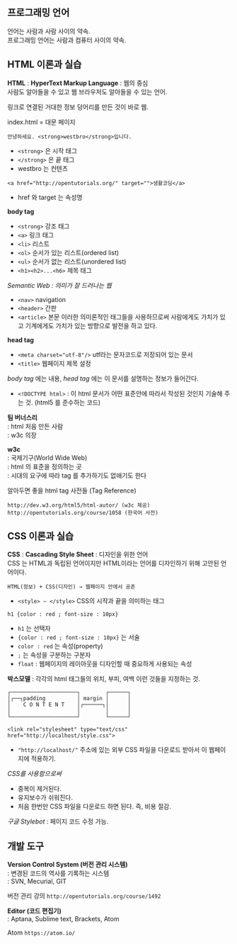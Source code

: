 ## 프로그래밍 언어

언어는 사람과 사람 사이의 약속.  
프로그래밍 언어는 사람과 컴퓨터 사이의 약속.  


## HTML 이론과 실습

**HTML** : **HyperText Markup Language** : 웹의 중심  
사람도 알아들을 수 있고 웹 브라우저도 알아들을 수 있는 언어.  

링크로 연결된 거대한 정보 덩어리를 만든 것이 바로 웹.  

index.html = 대문 페이지  

```
안녕하세요. <strong>westbro</strong>입니다.
```
- `<strong>` 은 시작 태그
- `</strong>` 은 끝 태그  
- westbro 는 컨텐츠  

```
<a href="http://opentutorials.org/" target="">생활코딩</a>  
```
- href 와 target 는 속성명  


**body tag**  
- `<strong>` 강조 태그
- `<a>` 링크 태그
- `<li>` 리스트
- `<ol>` 순서가 있는 리스트(ordered list)
- `<ul>` 순서가 없는 리스트(unordered list)
- `<h1><h2>...<h6>` 제목 태그

*Semantic Web : 의미가 잘 드러나는 웹*

- `<nav>` navigation
- `<header>` 간판
- `<article>` 본문
이러한 의미론적인 태그들을 사용하므로써 사람에게도 가치가 있고 기계에게도 가치가 있는 방향으로 발전을 하고 있다.  



**head tag**  
- `<meta charset="utf-8"/>` utf라는 문자코드로 저장되어 있는 문서
- `<title>` 웹페이지 제목 설정  

*body tag* 에는 내용, *head tag* 에는 이 문서를 설명하는 정보가 들어간다.  

- `<!DOCTYPE html>` : 이 html 문서가 어떤 표준안에 따라서 작성된 것인지 기술해 주는 것. (html5 를 준수하는 코드)  


**팀 버너스리**  
: html 처음 만든 사람  
: w3c 의장  

**w3c**  
: 국제기구(World Wide Web)  
: html 의 표준을 정의하는 곳  
: 시대의 요구에 따라 tag 를 추가하기도 없애기도 한다  


알아두면 좋을 html tag 사전들 (Tag Reference)
```
http://dev.w3.org/html5/html-autor/ (w3c 제공)
http://opentutorials.org/course/1058 (한국어 사전)
```


## CSS 이론과 실습

**CSS** : **Cascading Style Sheet** : 디자인을 위한 언어  
CSS 는 HTML과 독립된 언어이지만 HTML이라는 언어를 디자인하기 위해 고안된 언어이다.  

```
HTML(정보) + CSS(디자인) → 웹페이지 안에서 공존
```

- `<style> ~ </style>` CSS의 시작과 끝을 의미하는 태그

```
h1 {color : red ; font-size : 10px}
```
- `h1` 는 선택자
- `{color : red ; font-size : 10px}` 는 서술
- `color : red` 는 속성(property)
- `;` 는 속성을 구분하는 구분자
- `float` : 웹페이지의 레이아웃을 디자인할 때 중요하게 사용되는 속성


**박스모델** : 각각의 html 태그들의 위치, 부피, 여백 이런 것들을 지정하는 것.
```
┌─────────────────────┐        ┌──────┐
│┌──┐padding          │ margin │      │
│    C O N T E N T    │┌──────┐│      │
│                     │        │      │
└─────────────────────┘        └──────┘
```


```
<link rel="stylesheet" type="text/css" href="http://localhost/style.css">
```
- `"http://localhost/"` 주소에 있는 외부 CSS 파일을 다운로드 받아서 이 웹페이지에 적용하기.

*CSS를 사용함으로써*
- 중복이 제거된다.
- 유지보수가 쉬워진다.
- 처음 한번만 CSS 파일을 다운로드 하면 된다. 즉, 비용 절감.

*구글 Stylebot* : 페이지 코드 수정 가능.


## 개발 도구

**Version Control System (버전 관리 시스템)**  
: 변경된 코드의 역사를 기록하는 시스템  
: SVN, Mecurial, GIT  

버전 관리 강의 `http://opentutorials.org/course/1492`  

**Editor (코드 편집기)**  
: Aptana, Sublime text, Brackets, Atom

Atom `https://atom.io/`
